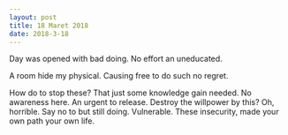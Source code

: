```yaml
---
layout: post
title: 18 Maret 2018
date: 2018-3-18
---
```

Day was opened with bad doing. No effort an uneducated.

A room hide my physical. Causing free to do such no regret.

How do to stop these? That just some knowledge gain needed.
No awareness here. An urgent to release. Destroy the willpower
by this? Oh, horrible. Say no to but still doing. Vulnerable.
These insecurity, made your own path your own life.